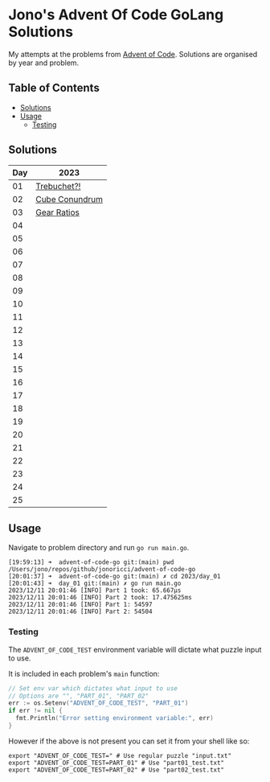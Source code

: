 # Jono's Advent Of Code GoLang Solutions <!-- omit in toc -->

My attempts at the problems from [Advent of Code](https://adventofcode.com/). Solutions are organised by year and problem.

## Table of Contents <!-- omit in toc -->

- [Solutions](#solutions)
- [Usage](#usage)
  - [Testing](#testing)

## Solutions

| Day | 2023 |
|---|---|
| 01 | [Trebuchet?!][23d01] |
| 02 | [Cube Conundrum][23d02] |
| 03 | [Gear Ratios][23d03] |
| 04 |  |
| 05 |  |
| 06 |  |
| 07 |  |
| 08 |  |
| 09 |  |
| 10 |  |
| 11 |  |
| 12 |  |
| 13 |  |
| 14 |  |
| 15 |  |
| 16 |  |
| 17 |  |
| 18 |  |
| 19 |  |
| 20 |  |
| 21 |  |
| 22 |  |
| 23 |  |
| 24 |  |
| 25 |  |

## Usage

Navigate to problem directory and run `go run main.go`.

```shell
[19:59:13] ➜  advent-of-code-go git:(main) pwd
/Users/jono/repos/github/jonoricci/advent-of-code-go
[20:01:37] ➜  advent-of-code-go git:(main) ✗ cd 2023/day_01
[20:01:43] ➜  day_01 git:(main) ✗ go run main.go
2023/12/11 20:01:46 [INFO] Part 1 took: 65.667µs
2023/12/11 20:01:46 [INFO] Part 2 took: 17.475625ms
2023/12/11 20:01:46 [INFO] Part 1: 54597
2023/12/11 20:01:46 [INFO] Part 2: 54504
```

### Testing

The `ADVENT_OF_CODE_TEST` environment variable will dictate what puzzle input to use.

It is included in each problem's `main` function:

```go
// Set env var which dictates what input to use
// Options are "", "PART_01", "PART_02"
err := os.Setenv("ADVENT_OF_CODE_TEST", "PART_01")
if err != nil {
  fmt.Println("Error setting environment variable:", err)
}
```

However if the above is not present you can set it from your shell like so:

```shell
export "ADVENT_OF_CODE_TEST=" # Use regular puzzle "input.txt"
export "ADVENT_OF_CODE_TEST=PART_01" # Use "part01_test.txt"
export "ADVENT_OF_CODE_TEST=PART_02" # Use "part02_test.txt"
```

<!-- Links -->

[23d01]: 2023/day_01/
[23d02]: 2023/day_02/
[23d03]: 2023/day_03/

